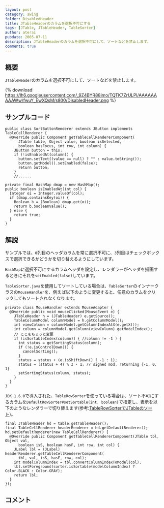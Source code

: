 ```yaml
---
layout: post
category: swing
folder: DisabledHeader
title: JTableHeaderのカラムを選択不可にする
tags: [JTable, JTableHeader, TableSorter]
author: aterai
pubdate: 2005-07-11
description: JTableHeaderのカラムを選択不可にして、ソートなどを禁止します。
comments: true
---
```

## 概要
`JTableHeader`のカラムを選択不可にして、ソートなどを禁止します。

{% download https://lh6.googleusercontent.com/_9Z4BYR88imo/TQTK7ZrULPI/AAAAAAAAAWw/fwuY_EwXQsM/s800/DisabledHeader.png %}

## サンプルコード
<pre class="prettyprint"><code>public class SortButtonRenderer extends JButton implements TableCellRenderer {
  @Override public Component getTableCellRendererComponent(
      JTable table, Object value, boolean isSelected,
      boolean hasFocus, int row, int column) {
    JButton button = this;
    if (!isEnabledAt(column)) {
      button.setText((value == null) ? "" : value.toString());
      button.getModel().setEnabled(false);
      return button;
    }
    //......

private final HashMap dmap = new HashMap();
public boolean isEnabledAt(int col) {
  Integer oi = Integer.valueOf(col);
  if (dmap.containsKey(oi)) {
    Boolean b = (Boolean) dmap.get(oi);
    return b.booleanValue();
  } else {
    return true;
  }
}
</code></pre>

## 解説
サンプルでは、`0`列目のヘッダカラムを常に選択不可に、`3`列目はチェックボックスで選択できるかどうかを切り替えるようにしています。

`HashMap`に選択不可にするカラムヘッダを設定し、レンダラーがヘッダを描画するときにそれを`setEnabled(false)`しています。

`TableSorter.java`を使用してソートしている場合は、`TableSorter`のインナークラスの`MouseHandler`を、例えば以下のように変更すると、任意のカラムをクリックしてもソートされなくなります。

<pre class="prettyprint"><code>private class MouseHandler extends MouseAdapter {
  @Override public void mouseClicked(MouseEvent e) {
    JTableHeader h = (JTableHeader) e.getSource();
    TableColumnModel columnModel = h.getColumnModel();
    int viewColumn = columnModel.getColumnIndexAtX(e.getX());
    int column = columnModel.getColumn(viewColumn).getModelIndex();
    // ここをちょっと変更
    if (isSortableIndex(column)) { //column != -1 ) {
      int status = getSortingStatus(column);
      if (!e.isControlDown()) {
        cancelSorting();
      }
      status = status + (e.isShiftDown() ? -1 : 1);
      status = (status + 4) % 3 - 1; // signed mod, returning {-1, 0, 1}
      setSortingStatus(column, status);
    }
  }
}
</code></pre>

`JDK 1.6.0`で導入された、`TableRowSorter`を使っている場合は、ソート不可にするカラムを`DefaultRowSorter#setSortable(int, boolean)`で指定し、表示を以下のようなレンダラーで切り替えます(参考:[TableRowSorterでJTableのソート](http://ateraimemo.com/Swing/TableRowSorter.html))。

<pre class="prettyprint"><code>final JTableHeader hd = table.getTableHeader();
final TableCellRenderer headerRenderer = hd.getDefaultRenderer();
hd.setDefaultRenderer(new TableCellRenderer() {
  @Override public Component getTableCellRendererComponent(JTable tbl, Object val,
      boolean isS, boolean hasF, int row, int col) {
    JLabel lbl = (JLabel) headerRenderer.getTableCellRendererComponent(
      tbl, val, isS, hasF, row, col);
    int modelColumnIndex = tbl.convertColumnIndexToModel(col);
    lbl.setForeground(sorter.isSortable(modelColumnIndex) ? Color.BLACK : Color.GRAY);
    return lbl;
  }
});
</code></pre>

## コメント
